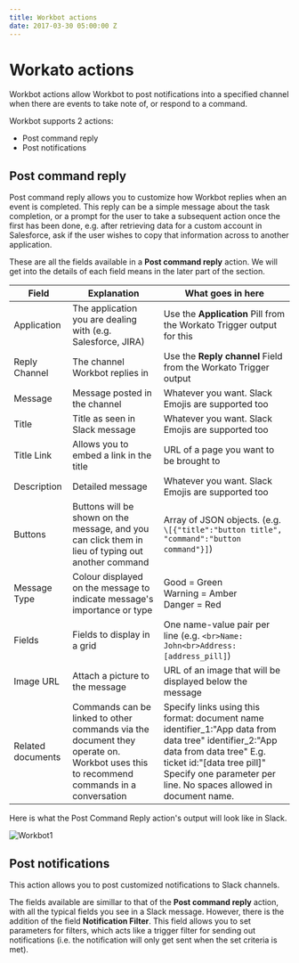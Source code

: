 ```yaml
---
title: Workbot actions
date: 2017-03-30 05:00:00 Z
---
```


# Workato actions
Workbot actions allow Workbot to post notifications into a specified channel when there are events to take note of, or respond to a command.

Workbot supports 2 actions:
* Post command reply
* Post notifications

## Post command reply
Post command reply allows you to customize how Workbot replies when an event is completed. This reply can be a simple message about the task completion, or a prompt for the user to take a subsequent action once the first has been done, e.g. after retrieving data for a custom account in Salesforce, ask if the user wishes to copy that information across to another application.

These are all the fields available in a **Post command reply** action. We will get into the details of each field means in the later part of the section.

|Field   |Explanation|What goes in here   |
|---|---|---|
|Application|The application you are dealing with (e.g. Salesforce, JIRA)|Use the **Application** Pill from the Workato Trigger output for this|
|Reply Channel|The channel Workbot replies in|Use the **Reply channel** Field from the Workato Trigger output|
|Message|Message posted in the channel|Whatever you want. Slack Emojis are supported too|
|Title|Title as seen in Slack message|Whatever you want. Slack Emojis are supported too|
|Title Link|Allows you to embed a link in the title|URL of a page you want to be brought to|
|Description|Detailed message|Whatever you want. Slack Emojis are supported too|
|Buttons|Buttons will be shown on the message, and you can click them in lieu of typing out another command|Array of JSON objects. (e.g. `\[{"title":"button title", "command":"button command"}]`)|
|Message Type|Colour displayed on the message to indicate message's importance or type|Good = Green <br>Warning = Amber <br>Danger = Red|
|Fields|Fields to display in a grid|One name-value pair per line (e.g. `<br>Name: John<br>Address: [address_pill]`)
|Image URL|Attach a picture to the message|URL of an image that will be displayed below the message
|Related documents|Commands can be linked to other commands via the document they operate on. Workbot uses this to recommend commands in a conversation|Specify links using this format: document name identifier_1:"App data from data tree" identifier_2:"App data from data tree" E.g. ticket id:"[data tree pill]" Specify one parameter per line. No spaces allowed in document name.|

Here is what the Post Command Reply action's output will look like in Slack.

![Workbot1](/assets/images/Workbot/Workbot/workbot-custom-commands/workbot-cc-1.png)

## Post notifications
This action allows you to post customized notifications to Slack channels.

The fields available are simillar to that of the **Post command reply** action, with all the typical fields you see in a Slack message. However, there is the addition of the field **Notification Filter**. This field allows you to set parameters for filters, which acts like a trigger filter for sending out notifications (i.e. the notification will only get sent when the set criteria is met).
